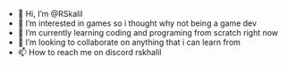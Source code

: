 - 👋 Hi, I’m @RSkalil
- 👀 I’m interested in games so i thought why not being a game dev 
- 🌱 I’m currently learning coding and programing from scratch right now 
- 💞️ I’m looking to collaborate on anything that i can learn from 
- 📫 How to reach me on discord rskhalil
